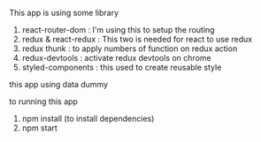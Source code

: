 This app is using some library
  1. react-router-dom : I'm using this to setup the routing
  2. redux & react-redux : This two is needed for react to use redux
  3. redux thunk : to apply numbers of function on redux action
  4. redux-devtools : activate redux devtools on chrome
  5. styled-components : this used to create reusable style

this app using data dummy

to running this app
  1. npm install (to install dependencies)
  2. npm start